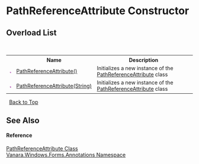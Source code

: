 # PathReferenceAttribute Constructor 
 


## Overload List
&nbsp;<table><tr><th></th><th>Name</th><th>Description</th></tr><tr><td>![Public method](media/pubmethod.gif "Public method")</td><td><a href="3ef628a1-578c-7966-ee73-02d82e8ad3be">PathReferenceAttribute()</a></td><td>
Initializes a new instance of the <a href="dadc2931-e3fa-e142-48e5-b0885a443a48">PathReferenceAttribute</a> class</td></tr><tr><td>![Public method](media/pubmethod.gif "Public method")</td><td><a href="320db595-33a7-e5dc-6df9-95670ba7e21c">PathReferenceAttribute(String)</a></td><td>
Initializes a new instance of the <a href="dadc2931-e3fa-e142-48e5-b0885a443a48">PathReferenceAttribute</a> class</td></tr></table>&nbsp;
<a href="#pathreferenceattribute-constructor">Back to Top</a>

## See Also


#### Reference
<a href="dadc2931-e3fa-e142-48e5-b0885a443a48">PathReferenceAttribute Class</a><br /><a href="600255aa-5477-7018-00f3-14fce5adebc9">Vanara.Windows.Forms.Annotations Namespace</a><br />